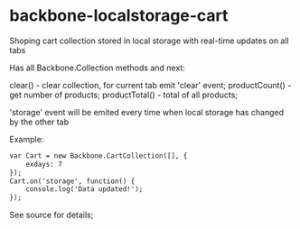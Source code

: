 backbone-localstorage-cart
==========================

Shoping cart collection stored in local storage with real-time updates on all tabs

Has all Backbone.Collection methods and next:

clear() - clear collection, for current tab emit 'clear' event;
productCount() - get number of products;
productTotal() - total of all products;


'storage' event will be emited every time when local storage has changed by the other tab

Example:
````html
var Cart = new Backbone.CartCollection([], { 
    exdays: 7
});
Cart.on('storage', function() {
    console.log('Data updated!');
});

````
See source for details;
